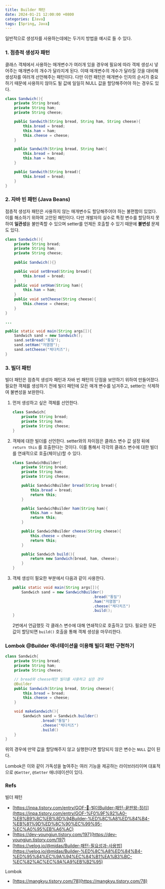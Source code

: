 ```yaml
---
title: Builder 패턴
date: 2024-01-21 12:00:00 +0800
categories: [Java]
tags: [Spring, Java]
---
```

일반적으로 생성자를 사용하는데에는 두가지 방법을 예시로 들 수 있다.

### **1. 점층적 생성자 패턴**

클래스 객체에서 사용하는 매개변수가 여러개 있을 경우에 필요에 따라 객체 생성시 넣어주는 매개변수의 개수가 달라지게 된다. 이때 매개변수의 개수가 달라질 것을 대비해 생성자를 여러개 선언해주는 패턴이다. 다만 이런 패턴은 매개변수 인자의 순서가 중요하기 때문에 사용하지 않아도 될 값에 일일히 NULL 값을 할당해주어야 하는 경우도 있다.

```java
class Sandwich(){
	private String bread;
	private String ham;
	private String cheese;

	public Sandwith(String bread, String ham, String cheese){
		this.bread = bread;
		this.ham = ham;
		this.cheese = cheese;
	}

	public Sandwith(String bread, String ham){
		this.bread = bread;
		this.ham = ham;
	}

	public Sandwith(String bread){
		this.bread = bread;
	}
}
```

### **2. 자바 빈 패턴 (Java Beans)**

점층적 생성자 패턴은 사용하지 않는 매개변수도 할당해주어야 하는 불편함이 있었다. 이를 해소하기 위하여 고안된 패턴이다. 다만 개발자의 실수로 특정 변수를 할당하지 못하여 **일관성**을 불만족할 수 있으며 setter를 언제든 호출할 수 있기 때문에 **불변성** 문제도 있다.

```java
class Sandwich(){
	private String bread;
	private String ham;
	private String cheese;
	
	public Sandwich(){}

	public void setBread(String bread){
		this.bread = bread;
	}
	public void setHam(String ham){
		this.ham = ham;
	}
	public void setCheese(String cheese){
		this.cheese = cheese;
	}
}

...

public static void main(String args[]){
	Sandwich sand = new Sandwich();
	sand.setBread("통밀");
	sand.setHam("저염햄");
	sand.setCheese("체다치즈");
}
```

### **3. 빌더 패턴**

빌더 패턴은 점층적 생성자 패턴과 자바 빈 패턴의 단점을 보안하기 위하여 만들어졌다. 필요한 객체를 생성하기 전에 빌더 패턴에 모든 매개 변수를 넘겨주고, setter는 삭제하여 불변성을 보완한다.

1. 먼저 생성하고 싶은 객체를 선언한다.
    ```java
    class Sandwich{
    	private String bread;
    	private String ham;
    	private String cheese;
    }
    ```
    
2. 객체에 대한 빌더를 선언한다.
    setter와의 차이점은 클래스 변수 값 설정 뒤에 `return this` 를 호출한다는 것이다. 이를 통해서 각각의 클래스 변수에 대한 빌더를 연쇄적으로 호출(체이닝)할 수 있다.
    
    ```java
    class SandwichBuilder{
    	private String bread;
    	private String ham;
    	private String cheese;
    
    	public SandwichBuilder bread(String bread){
    		this.bread = bread;
    		return this;
    	}
    
    	public SandwichBuilder ham(String ham){
    		this.ham = ham;
    		return this;
    	}
    
    	public SandwichBuilder cheese(String cheese){
    		this.cheese = cheese;
    		return this;
    	}
    
    	public Sandwich build(){
    		return new Sandwich(bread, ham, cheese);
    	}
    }
    ```
    
3. 객체 생성이 필요한 부분에서 다음과 같이 사용한다.
    
    ```java
    public static void main(String args[]){
    	Sandwich sand = new SandwichBuilder()
    									.bread("통밀")
    									.ham("저염햄")
    									.cheese("체다치즈")
    									.build();
    }
    ```
    
    2번에서 언급했듯 각 클래스 변수에 대해 연쇄적으로 호출하고 있다. 필요한 모든 값이 할당되면 `build()` 호출을 통해 객체 생성을 마무리한다.
    

### **Lombok @Builder 애너테이션을 이용해 빌더 패턴 구현하기**

```java
class Sandwich{
	private String bread;
	private String ham;
	private String cheese;

	// bread와 cheese에만 빌더를 사용하고 싶은 경우
	@Builder
	public Sandwich(String bread, String cheese){
		this.bread = bread;
		this.cheese = cheese;
	}

	void makeSandwich(){
		Sandwich sand = Sandwich.builder()
				.bread("통밀")
				.cheese("체다치즈")
				.build()
	}
}
```

위의 경우에 만약 값을 할당해주지 않고 실행한다면 할당되지 않은 변수는 `NULL` 값이 된다. 

Lombok은 이와 같이 가독성을 높여주는 여러 기능을 제공하는 라이브러리이며 대표적으로 `@Getter`, `@Setter` 애너테이션이 있다.

### Refs

빌더 패턴
- [https://inpa.tistory.com/entry/GOF-💠-빌더Builder-패턴-끝판왕-정리](https://inpa.tistory.com/entry/GOF-%F0%9F%92%A0-%EB%B9%8C%EB%8D%94Builder-%ED%8C%A8%ED%84%B4-%EB%81%9D%ED%8C%90%EC%99%95-%EC%A0%95%EB%A6%AC)
- [https://dev-youngjun.tistory.com/197](https://dev-youngjun.tistory.com/197)
- [https://velog.io/@midas/Builder-패턴-필요성과-사용법](https://velog.io/@midas/Builder-%ED%8C%A8%ED%84%B4-%ED%95%84%EC%9A%94%EC%84%B1%EA%B3%BC-%EC%82%AC%EC%9A%A9%EB%B2%95)

Lombok
- [https://mangkyu.tistory.com/78](https://mangkyu.tistory.com/78)